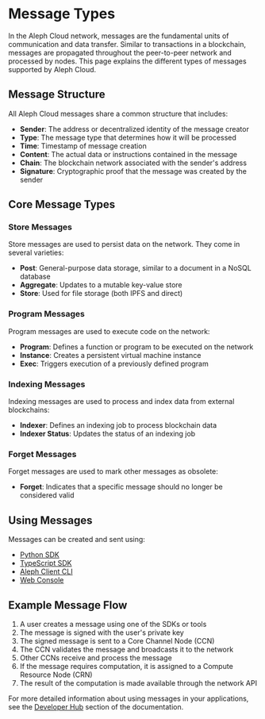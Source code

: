 # Message Types

In the Aleph Cloud network, messages are the fundamental units of communication and data transfer. Similar to transactions in a blockchain, messages are propagated throughout the peer-to-peer network and processed by nodes. This page explains the different types of messages supported by Aleph Cloud.

## Message Structure

All Aleph Cloud messages share a common structure that includes:

- **Sender**: The address or decentralized identity of the message creator
- **Type**: The message type that determines how it will be processed
- **Time**: Timestamp of message creation
- **Content**: The actual data or instructions contained in the message
- **Chain**: The blockchain network associated with the sender's address
- **Signature**: Cryptographic proof that the message was created by the sender

## Core Message Types

### Store Messages

Store messages are used to persist data on the network. They come in several varieties:

- **Post**: General-purpose data storage, similar to a document in a NoSQL database
- **Aggregate**: Updates to a mutable key-value store
- **Store**: Used for file storage (both IPFS and direct)

### Program Messages

Program messages are used to execute code on the network:

- **Program**: Defines a function or program to be executed on the network
- **Instance**: Creates a persistent virtual machine instance
- **Exec**: Triggers execution of a previously defined program

### Indexing Messages

Indexing messages are used to process and index data from external blockchains:

- **Indexer**: Defines an indexing job to process blockchain data
- **Indexer Status**: Updates the status of an indexing job

### Forget Messages

Forget messages are used to mark other messages as obsolete:

- **Forget**: Indicates that a specific message should no longer be considered valid

## Using Messages

Messages can be created and sent using:

- [Python SDK](/devhub/sdks/python/)
- [TypeScript SDK](/devhub/sdks/typescript/)
- [Aleph Client CLI](/tools/aleph-client/)
- [Web Console](/tools/webconsole/)

## Example Message Flow

1. A user creates a message using one of the SDKs or tools
2. The message is signed with the user's private key
3. The signed message is sent to a Core Channel Node (CCN)
4. The CCN validates the message and broadcasts it to the network
5. Other CCNs receive and process the message
6. If the message requires computation, it is assigned to a Compute Resource Node (CRN)
7. The result of the computation is made available through the network API

For more detailed information about using messages in your applications, see the [Developer Hub](/devhub/) section of the documentation.
